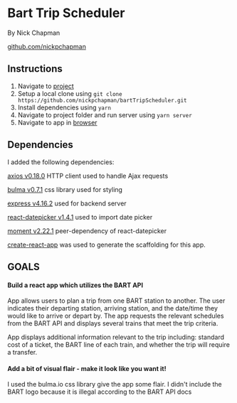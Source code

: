 # Bart Trip Scheduler

By Nick Chapman

[github.com/nickpchapman](https://github.com/nickpchapman)

## Instructions

1.  Navigate to [project](https://github.com/nickpchapman/bartTripScheduler)
2.  Setup a local clone using
    `git clone https://github.com/nickpchapman/bartTripScheduler.git`
3.  Install dependencies using `yarn`
4.  Navigate to project folder and run server using `yarn server`
5.  Navigate to app in [browser](http://localhost:3001)

## Dependencies

I added the following dependencies:

[axios v0.18.0](https://github.com/axios/axios)
HTTP client used to handle Ajax requests

[bulma v0.7.1](https://bulma.io/)
css library used for styling

[express v4.16.2](https://expressjs.com/)
used for backend server

[react-datepicker v1.4.1](github.com/Hacker0x01/react-datepicker)
used to import date picker

[moment v2.22.1](http://momentjs.com/docs/)
peer-dependency of react-datepicker

[create-react-app](github.com/facebook/create-react-app)
was used to generate the scaffolding for this app.

## GOALS

#### Build a react app which utilizes the BART API

App allows users to plan a trip from one BART station to another. The user indicates their departing station, arriving station, and the date/time they would like to arrive or depart by. The app requests the relevant schedules from the BART API and displays several trains that meet the trip criteria.

App displays additional information relevant to the trip including: standard cost of a ticket, the BART line of each train, and whether the trip will require a transfer.

#### Add a bit of visual flair - make it look like you want it!

I used the bulma.io css library give the app some flair. I didn't include the BART logo because it is illegal according to the BART API docs
